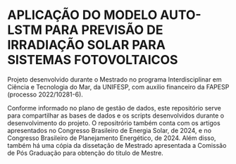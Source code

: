 # APLICAÇÃO DO MODELO AUTO-LSTM PARA PREVISÃO DE IRRADIAÇÃO SOLAR PARA SISTEMAS FOTOVOLTAICOS

Projeto desenvolvido durante o Mestrado no programa Interdisciplinar em Ciência e Tecnologia do Mar, da UNIFESP, com auxilio financeiro da FAPESP (processo 2022/10281-6).

Conforme informado no plano de gestão de dados, este repositório serve para compartilhar as bases de dados e os scripts desenvolvidos durante o desenvolvimento do projeto.
O repositrório também conta com os artigos apresentados no Congresso Brasileiro de Energia Solar, de 2024, e no Congresso Brasileiro de Planejamento Energético, de 2024. Além disso, também há uma cópia da dissetação de Mestrado apresentada a Comissão de Pós Graduação para obtenção do titulo de Mestre.
